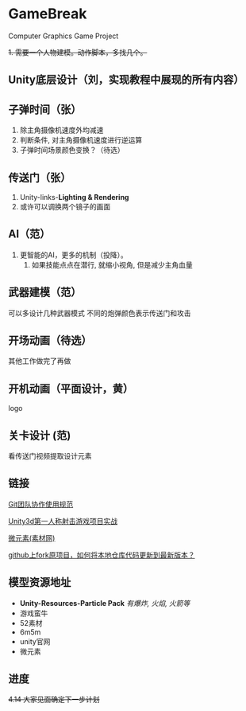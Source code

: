 # GameBreak
Computer Graphics Game Project

~~1. 需要一个人物建模。动作脚本，多找几个。~~


##  Unity底层设计（刘，实现教程中展现的所有内容）

##  子弹时间（张）
1. 除主角摄像机速度外均减速
2. 判断条件, 对主角摄像机速度进行逆运算
3. 子弹时间场景颜色变换？（待选）
    
##  传送门（张）
1. Unity-links-**Lighting & Rendering**
2. 或许可以调换两个镜子的画面

##  AI（范）
1. 更智能的AI，更多的机制（投降）。
    1. 如果技能点点在潜行, 就缩小视角, 但是减少主角血量
    
##  武器建模（范）
可以多设计几种武器模式
不同的炮弹颜色表示传送门和攻击
    
##  开场动画（待选）
其他工作做完了再做
    
##  开机动画（平面设计，黄）
logo
    
##  关卡设计 (范)
看传送门视频提取设计元素
    
## 链接
[Git团队协作使用规范](https://blog.csdn.net/u011077672/article/details/78819324)

[Unity3d第一人称射击游戏项目实战](https://www.bilibili.com/video/av37116509?from=search&seid=13139258492896819105)

[微元素(素材网)](https://www.element3ds.com/)

[github上fork原项目，如何将本地仓库代码更新到最新版本？](https://www.cnblogs.com/eyunhua/p/8463200.html)

## 模型资源地址
- **Unity-Resources-Particle Pack** *有爆炸, 火焰, 火箭等*
- 游戏蛮牛
- 52素材
- 6m5m
- unity官网
- 微元素
## 进度
~~4.14 大家见面确定下一步计划~~

